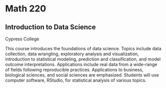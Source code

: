 # Math 220 

## Introduction to Data Science

Cypress College

This course introduces the foundations of data science. Topics include data collection, data wrangling, exploratory analysis and visualization, introduction to statistical modeling, prediction and classification, and model outcome interpretations. Applications include real data from a wide-range of fields following reproducible practices. Applications to business, biological sciences, and social sciences are emphasized. Students will use computer software, RStudio, for statistical analysis of various topics.
